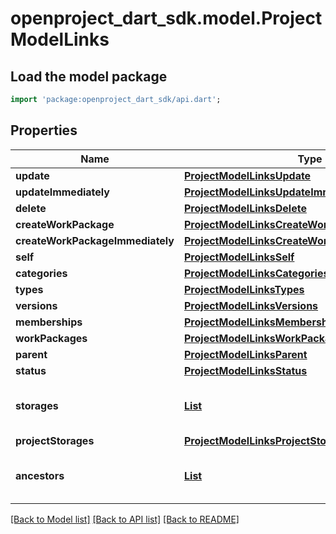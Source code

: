 # openproject_dart_sdk.model.ProjectModelLinks

## Load the model package
```dart
import 'package:openproject_dart_sdk/api.dart';
```

## Properties
Name | Type | Description | Notes
------------ | ------------- | ------------- | -------------
**update** | [**ProjectModelLinksUpdate**](ProjectModelLinksUpdate.md) |  | [optional] 
**updateImmediately** | [**ProjectModelLinksUpdateImmediately**](ProjectModelLinksUpdateImmediately.md) |  | [optional] 
**delete** | [**ProjectModelLinksDelete**](ProjectModelLinksDelete.md) |  | [optional] 
**createWorkPackage** | [**ProjectModelLinksCreateWorkPackage**](ProjectModelLinksCreateWorkPackage.md) |  | [optional] 
**createWorkPackageImmediately** | [**ProjectModelLinksCreateWorkPackageImmediately**](ProjectModelLinksCreateWorkPackageImmediately.md) |  | [optional] 
**self** | [**ProjectModelLinksSelf**](ProjectModelLinksSelf.md) |  | 
**categories** | [**ProjectModelLinksCategories**](ProjectModelLinksCategories.md) |  | 
**types** | [**ProjectModelLinksTypes**](ProjectModelLinksTypes.md) |  | 
**versions** | [**ProjectModelLinksVersions**](ProjectModelLinksVersions.md) |  | 
**memberships** | [**ProjectModelLinksMemberships**](ProjectModelLinksMemberships.md) |  | 
**workPackages** | [**ProjectModelLinksWorkPackages**](ProjectModelLinksWorkPackages.md) |  | 
**parent** | [**ProjectModelLinksParent**](ProjectModelLinksParent.md) |  | [optional] 
**status** | [**ProjectModelLinksStatus**](ProjectModelLinksStatus.md) |  | [optional] 
**storages** | [**List<ProjectModelLinksStoragesInner>**](ProjectModelLinksStoragesInner.md) |  | [optional] [default to const []]
**projectStorages** | [**ProjectModelLinksProjectStorages**](ProjectModelLinksProjectStorages.md) |  | [optional] 
**ancestors** | [**List<ProjectModelLinksAncestorsInner>**](ProjectModelLinksAncestorsInner.md) |  | [optional] [default to const []]

[[Back to Model list]](../README.md#documentation-for-models) [[Back to API list]](../README.md#documentation-for-api-endpoints) [[Back to README]](../README.md)


